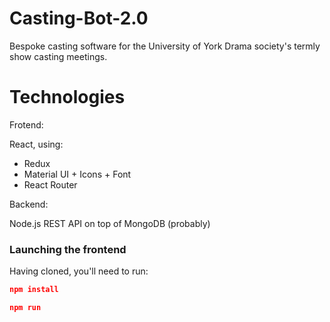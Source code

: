 # Casting-Bot-2.0

Bespoke casting software for the University of York Drama society's termly show casting meetings.

# Technologies

Frotend: 

React, using:
  - Redux
  - Material UI + Icons + Font
  - React Router

Backend: 

Node.js REST API on top of MongoDB (probably) 

### Launching the frontend 

Having cloned, you'll need to run:

```json
npm install

npm run
```


